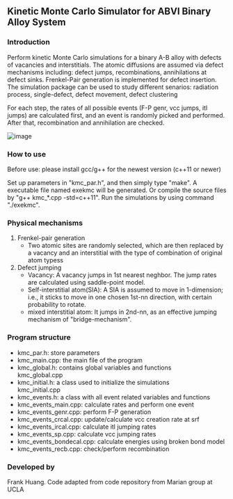 ## Kinetic Monte Carlo Simulator for ABVI Binary Alloy System ##




### Introduction ###

Perform kinetic Monte Carlo simulations for a binary A-B alloy with defects of vacancies and interstitials. The atomic diffusions are assumed via defect mechanisms including: defect jumps, recombinations, annihilations at defect sinks. Frenkel-Pair generation is implemented for defect insertion. The simulation package can be used to study different senarios: radiation process, single-defect, defect movement, defect clustering

For each step, the rates of all possible events (F-P genr, vcc jumps, itl jumps) are calculated first, and an event is randomly picked and performed. After that, recombination and annihilation are checked.   

![image](https://github.com/cffrankhuang/W-Re-Kinetic-Monte-Carlo-Simulation/assets/56565245/f43e7fec-bba2-4c90-9067-a3a2ad220849)


### How to use ###

Before use: please install gcc/g++ for the newest version (c++11 or newer)

Set up parameters in "kmc_par.h", and then simply type "make". A executable file named exekmc will be generated. Or compile the source files by "g++ kmc_*.cpp -std=c++11". Run the simulations by using command "./exekmc".

### Physical mechanisms ###
1. Frenkel-pair generation  
    * Two atomic sites are randomly selected, which are then replaced by a vacancy and an interstitial with the type of combination of original atom typess
2. Defect jumping  
    * Vacancy: A vacancy jumps in 1st nearest neghbor. The jump rates are calculated using saddle-point model.
    * Self-interstitial atom(SIA): A SIA is assumed to move in 1-dimension; i.e., it sticks to move in one chosen 1st-nn direction, with certain probability to rotate.
    * mixed interstitial atom: It jumps in 2nd-nn, as an effective jumping mechanism of "bridge-mechanism".


### Program structure ###

* kmc_par.h: store parameters
* kmc_main.cpp: the main file of the program
* kmc_global.h: contains global variables and functions  
    kmc_global.cpp  
* kmc_initial.h: a class used to initialize the simulations  
    kmc_initial.cpp  
* kmc_events.h: a class with all event related variables and functions  
* kmc_events_main.cpp: calculate rates and perform one event  
* kmc_events_genr.cpp: perform F-P generation  
* kmc_events_crcal.cpp: update/calculate vcc creation rate at srf  
* kmc_events_ircal.cpp: calculate itl jumping rates  
* kmc_events_sp.cpp: calculate vcc jumping rates  
* kmc_events_bondecal.cpp: calculate energies using broken bond model  
* kmc_events_recb.cpp: check/perform recombination  

### Developed by ###

Frank Huang. Code adapted from code repository from Marian group at UCLA

